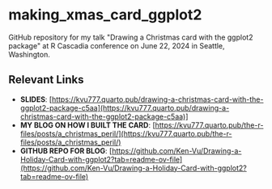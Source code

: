 # making_xmas_card_ggplot2
GitHub repository for my talk "Drawing a Christmas card with the ggplot2 package" at R Cascadia conference on June 22, 2024 in Seattle, Washington.

## Relevant Links
- **SLIDES**: [https://kvu777.quarto.pub/drawing-a-christmas-card-with-the-ggplot2-package-c5aa](https://kvu777.quarto.pub/drawing-a-christmas-card-with-the-ggplot2-package-c5aa)]
- **MY BLOG ON HOW I BUILT THE CARD**: [https://kvu777.quarto.pub/the-r-files/posts/a_christmas_peril/](https://kvu777.quarto.pub/the-r-files/posts/a_christmas_peril/)
- **GITHUB REPO FOR BLOG**: [https://github.com/Ken-Vu/Drawing-a-Holiday-Card-with-ggplot2?tab=readme-ov-file](https://github.com/Ken-Vu/Drawing-a-Holiday-Card-with-ggplot2?tab=readme-ov-file) 
